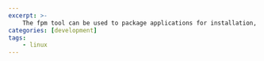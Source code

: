 ```yaml
---
excerpt: >-
    The fpm tool can be used to package applications for installation, for example as debian files.
categories: [development]
tags:
    - linux
---
```

<!--stackedit_data:
eyJoaXN0b3J5IjpbLTIxNDY3NzU1MTFdfQ==
-->